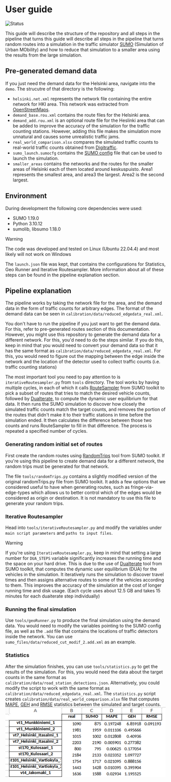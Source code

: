# User guide
![Status](https://img.shields.io/badge/Status-Completed-green)

This guide will describe the structure of the repository and all steps in the pipeline that turns this guide will describe all steps in the pipeline that turns random routes into a simulation in the traffic simulator [SUMO](https://www.eclipse.org/sumo/) (Simulation of Urban MObility) and how to reduce that simulation to a smaller area using the results from the large simulation.

## Pre-generated demand data
If you just need the demand data for the Helsinki area, navigate into the `demo`. The strucutre of that directory is the following:
* `helsinki.net.xml` represents the network file containing the entire network for HKI area. This network was extracted from [OpenStreetMaps](https://www.openstreetmap.org/). 
* `demand_base.rou.xml` contains the route files for the Helsinki area.
* `demand_add.rou.xml` is an optional route file for the Heslinki area that can be added to improve the accuracy of the simulation for the traffic counting stations. However, adding this file makes the simulation more unnatural and causes some unrealistic traffic jams.
* `real_world_comparison.xlsx` compares the simulated traffic counts to real-world traffic counts obtained from [Digitraffic](https://www.digitraffic.fi/en/road-traffic/#current-data-from-tms-stations).
* `sumo_launch.sumocfg` contains the [SUMO config](https://sumo.dlr.de/docs/Other/File_Extensions.html) file that can be used to launch the simulation.
* `smaller_areas` contains the networks and the routes for the smaller areas of Helsinki each of them located around keskuspuisto. Area1 represents the smallest area, and area3 the largest. Area2 is the second largest.


## Environment

During development the following core dependencies were used:

* SUMO 1.19.0
* Python 3.10.12
* sumolib, libsumo 1.18.0

> [!WARNING]  
> The code was developed and tested on Linux (Ubuntu 22.04.4) and most likely will not work on Windows

The `launch.json` file was kept, that contains the configurations for Statistics, Geo Runner and Iterative Routesampler. More information about all of these steps can be found in the pipeline explanation section.

## Pipeline explanation

The pipeline works by taking the network file for the area, and the demand data in the form of traffic counts for arbitrary edges. The format of the demand data can be seen in `calibration/data/reduced_edgedata_real.xml`.

You don't have to run the pipeline if you just want to get the demand data. For this, refer to pre-generated routes section of this documentation. However, you might use this repository to generate the demand data for a different network. For this, you'd need to do the steps similar. If you do this, keep in mind that you would need to convert your demand data so that it has the same format as `calibration/data/reduced_edgedata_real.xml`. For this, you would need to figure out the mapping between the edge inside the network and the location of the detector used to collect traffic counts (i.e. traffic counting stations) 

The most important tool you need to pay attention to is `iterativeRoutesampler.py` from `tools` directory. The tool works by having multiple cycles, in each of which it calls [RouteSampler](https://sumo.dlr.de/docs/Tools/Turns.html) from SUMO toolkit to pick a subset of routes that tries to match the desired vehicle counts, followed by [DuaIterate](https://sumo.dlr.de/docs/Tools/Trip.html), to compute the dynamic user equilibrium for that data. It then runs the SUMO simulation to discover how closely the simulated traffic counts match the target counts, and removes the portion of the routes that didn't make it to their traffic stations in time before the simulation ended. It then calculates the difference between those two counts and runs RouteSampler to fill in that difference. The process is repeated a specified number of cycles.

### Generating random initial set of routes
First create the random routes using [RandomTrips](https://sumo.dlr.de/docs/Tools/Trip.html) tool from SUMO toolkit. If you're using this pipeline to create demand data for a different network, the random trips must be generated for that network.

The file `tools/randomTrips.py` contains a slightly modified version of the original randomTrips.py file from SUMO toolkit. It adds a few options that we considered useful to have when generating routes, such as fringe-via-edge-types which allows us to better control which of the edges would be considered as origin or destination. It is not mandatory to use this file to generate your random trips.

### Iterative Routesampler
Head into `tools/iterativeRoutesampler.py` and modify the variables under `main script parameters` and `paths to input files`. 

> [!WARNING]  
> If you're using `IterativeRoutesampler.py`, keep in mind that setting a large number for `DUA_STEPS` variable significantly increases the running time and the space on your hard drive. This is due to the use of [DuaIterate](https://sumo.dlr.de/docs/Tools/Trip.html) tool from SUMO toolkit, that computes the dynamic user equilibrium (DUA) for the vehicles in the simulation. It iteratively runs the simulation to discover travel times and then assigns alternative routes to some of the vehicles according to them. This improves the accuracy of the simulation at the cost of longer running time and disk usage. (Each cycle uses about 12.5 GB and takes 15 minutes for each duaiterate step individually)

### Running the final simulation
Use `tools/geoRunner.py` to produce the final simulation using the demand data. You would need to modify the variables pointing to the SUMO config file, as well as the `.add` file that contains the locations of traffic detectors inside the network. You can use `sumo_files/data/reduced_cut_modif_2.add.xml` as an example.

### Statistics
After the simulation finishes, you can use `tools/statistics.py` to get the results of the simulation. For this, you would need the data about the target counts in the same format as `calibration/data/road_station_detections.json`. Alternatively, you could modify the script to work with the same format as `calibration/data/reduced_edgedata_real.xml`. The `statistics.py` script creates `calibration/data/real_world_comparison.xlsx` file that computes [MAPE](https://en.wikipedia.org/wiki/Mean_absolute_percentage_error), [GEH](https://en.wikipedia.org/wiki/GEH_statistic) and [RMSE](https://en.wikipedia.org/wiki/Root_mean_square_deviation) statistics between the simulated and target counts.
![screenshot of the real world comparison file produced by statistics.py script](media/real_world_comp_demo.png)

<!-- ## Changes that could improve the project
Rename the output file in `visumRouteGeneration.py` to "SUMO_OD_file.od". -->
